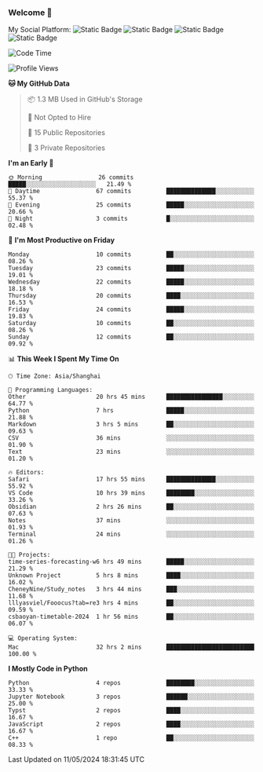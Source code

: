 ### Welcome 👋

<!--
**CheneyNine/CheneyNine** is a ✨ _special_ ✨ repository because its `README.md` (this file) appears on your GitHub profile.

Here are some ideas to get you started:

- 🔭 I’m currently working on ...
- 🌱 I’m currently learning ...
- 👯 I’m looking to collaborate on ...
- 🤔 I’m looking for help with ...
- 💬 Ask me about ...
- 📫 How to reach me: ...
- 😄 Pronouns: ...
- ⚡ Fun fact: ...
-->

My Social Platform:
![Static Badge](https://img.shields.io/badge/_-CheneyNine-black?style=flat&logo=Github&logoColor=white&cacheSeconds=https%3A%2F%2Fgithub.com%2FCheneyNine)
![Static Badge](https://img.shields.io/badge/_-cheneynine.top-purple?style=flat&logo=googlehome&logoColor=white&link=https%3A%2F%2Fwww.cheneynine.top)
![Static Badge](https://img.shields.io/badge/_-CQU__Cheney-green?style=flat&logo=wechat&logoColor=white&link=https%3A%2F%2Fwww.linkedin.com%2Fin%2Fyinan-chen-9b09202b9%2F)
![Static Badge](https://img.shields.io/badge/_-Cheney-blue?style=flat&logo=linkedin&logoColor=white&link=https%3A%2F%2Fwww.linkedin.com%2Fin%2Fyinan-chen-9b09202b9%2F)


<!--START_SECTION:waka-->
![Code Time](http://img.shields.io/badge/Code%20Time-72%20hrs%2046%20mins-blue)

![Profile Views](http://img.shields.io/badge/Profile%20Views-4-blue)

**🐱 My GitHub Data** 

> 📦 1.3 MB Used in GitHub's Storage 
 > 
> 🚫 Not Opted to Hire
 > 
> 📜 15 Public Repositories 
 > 
> 🔑 3 Private Repositories 
 > 
**I'm an Early 🐤** 

```text
🌞 Morning                26 commits          █████░░░░░░░░░░░░░░░░░░░░   21.49 % 
🌆 Daytime                67 commits          ██████████████░░░░░░░░░░░   55.37 % 
🌃 Evening                25 commits          █████░░░░░░░░░░░░░░░░░░░░   20.66 % 
🌙 Night                  3 commits           █░░░░░░░░░░░░░░░░░░░░░░░░   02.48 % 
```
📅 **I'm Most Productive on Friday** 

```text
Monday                   10 commits          ██░░░░░░░░░░░░░░░░░░░░░░░   08.26 % 
Tuesday                  23 commits          █████░░░░░░░░░░░░░░░░░░░░   19.01 % 
Wednesday                22 commits          █████░░░░░░░░░░░░░░░░░░░░   18.18 % 
Thursday                 20 commits          ████░░░░░░░░░░░░░░░░░░░░░   16.53 % 
Friday                   24 commits          █████░░░░░░░░░░░░░░░░░░░░   19.83 % 
Saturday                 10 commits          ██░░░░░░░░░░░░░░░░░░░░░░░   08.26 % 
Sunday                   12 commits          ██░░░░░░░░░░░░░░░░░░░░░░░   09.92 % 
```


📊 **This Week I Spent My Time On** 

```text
🕑︎ Time Zone: Asia/Shanghai

💬 Programming Languages: 
Other                    20 hrs 45 mins      ████████████████░░░░░░░░░   64.77 % 
Python                   7 hrs               █████░░░░░░░░░░░░░░░░░░░░   21.88 % 
Markdown                 3 hrs 5 mins        ██░░░░░░░░░░░░░░░░░░░░░░░   09.63 % 
CSV                      36 mins             ░░░░░░░░░░░░░░░░░░░░░░░░░   01.90 % 
Text                     23 mins             ░░░░░░░░░░░░░░░░░░░░░░░░░   01.20 % 

🔥 Editors: 
Safari                   17 hrs 55 mins      ██████████████░░░░░░░░░░░   55.92 % 
VS Code                  10 hrs 39 mins      ████████░░░░░░░░░░░░░░░░░   33.26 % 
Obsidian                 2 hrs 26 mins       ██░░░░░░░░░░░░░░░░░░░░░░░   07.63 % 
Notes                    37 mins             ░░░░░░░░░░░░░░░░░░░░░░░░░   01.93 % 
Terminal                 24 mins             ░░░░░░░░░░░░░░░░░░░░░░░░░   01.26 % 

🐱‍💻 Projects: 
time-series-forecasting-w6 hrs 49 mins       █████░░░░░░░░░░░░░░░░░░░░   21.29 % 
Unknown Project          5 hrs 8 mins        ████░░░░░░░░░░░░░░░░░░░░░   16.02 % 
CheneyNine/Study_notes   3 hrs 44 mins       ███░░░░░░░░░░░░░░░░░░░░░░   11.68 % 
lllyasviel/Fooocus?tab=re3 hrs 4 mins        ██░░░░░░░░░░░░░░░░░░░░░░░   09.59 % 
csbaoyan-timetable-2024  1 hr 56 mins        ██░░░░░░░░░░░░░░░░░░░░░░░   06.07 % 

💻 Operating System: 
Mac                      32 hrs 2 mins       █████████████████████████   100.00 % 
```

**I Mostly Code in Python** 

```text
Python                   4 repos             ████████░░░░░░░░░░░░░░░░░   33.33 % 
Jupyter Notebook         3 repos             ██████░░░░░░░░░░░░░░░░░░░   25.00 % 
Typst                    2 repos             ████░░░░░░░░░░░░░░░░░░░░░   16.67 % 
JavaScript               2 repos             ████░░░░░░░░░░░░░░░░░░░░░   16.67 % 
C++                      1 repo              ██░░░░░░░░░░░░░░░░░░░░░░░   08.33 % 
```




 Last Updated on 11/05/2024 18:31:45 UTC
<!--END_SECTION:waka-->


